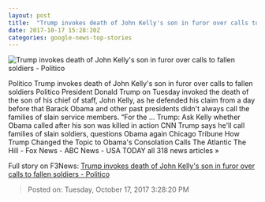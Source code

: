 ```yaml
---
layout: post
title:  "Trump invokes death of John Kelly's son in furor over calls to fallen soldiers - Politico"
date: 2017-10-17 15:28:20Z
categories: google-news-top-stories
---
```


![Trump invokes death of John Kelly's son in furor over calls to fallen soldiers - Politico](http://static.politico.com/d6/05/0f41d8674879836d7f621fc772e1/23-donald-trump-52-gty-1160.jpg)

Politico Trump invokes death of John Kelly's son in furor over calls to fallen soldiers Politico President Donald Trump on Tuesday invoked the death of the son of his chief of staff, John Kelly, as he defended his claim from a day before that Barack Obama and other past presidents didn't always call the families of slain service members. “For the ... Trump: Ask Kelly whether Obama called after his son was killed in action CNN Trump says he'll call families of slain soldiers, questions Obama again Chicago Tribune How Trump Changed the Topic to Obama's Consolation Calls The Atlantic The Hill - Fox News - ABC News - USA TODAY all 318 news articles »


Full story on F3News: [Trump invokes death of John Kelly's son in furor over calls to fallen soldiers - Politico](http://www.f3nws.com/n/fGxq4E)

> Posted on: Tuesday, October 17, 2017 3:28:20 PM

